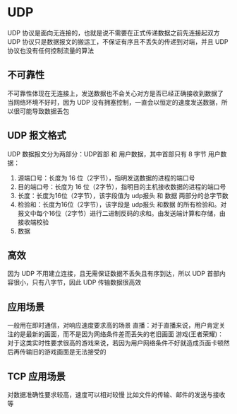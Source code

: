 # UDP

UDP 协议是面向无连接的，也就是说不需要在正式传递数据之前先连接起双方
UDP 协议只是数据报文的搬运工，不保证有序且不丢失的传递到对端，并且 UDP 协议也没有任何控制流量的算法

## 不可靠性

不可靠性体现在无连接上，发送数据也不会关心对方是否已经正确接收到数据了
当网络环境不好时，因为 UDP 没有拥塞控制，一直会以恒定的速度发送数据，所以很可能导致数据丢包

## UDP 报文格式

UDP 数据报文分为两部分：UDP首部 和 用户数据，其中首部只有 8 字节
用户数据：

1. 源端口号：长度为 16 位（2字节），指明发送数据的进程的端口号
2. 目的端口号：长度为 16 位（2字节），指明目的主机接收数据的进程的端口号
3. 长度：长度为16位（2字节），该字段值为 udp报头 和 数据 两部分的总字节数
4. 检验和：长度为16位（2字节），该字段是 udp报头 和数据 的所有检验和。对报文中每个16位（2字节）进行二进制反码的求和。由发送端计算和存储，由接收端校验
5. 数据

## 高效

因为 UDP 不用建立连接，且无需保证数据不丢失且有序到达，所以 UDP 首部内容很小，只有八字节，因此 UDP 传输数据很高效

## 应用场景

一般用在即时通信，对响应速度要求高的场景
直播：对于直播来说，用户肯定关注的是最新的画面，而不是因为网络条件差而丢失的老旧画面
游戏(王者荣耀)：对于这类实时性要求很高的游戏来说，若因为用户网络条件不好就造成页面卡顿然后再传输旧的游戏画面是无法接受的

## TCP 应用场景

对数据准确性要求较高，速度可以相对较慢
比如文件的传输、邮件的发送与接收等
